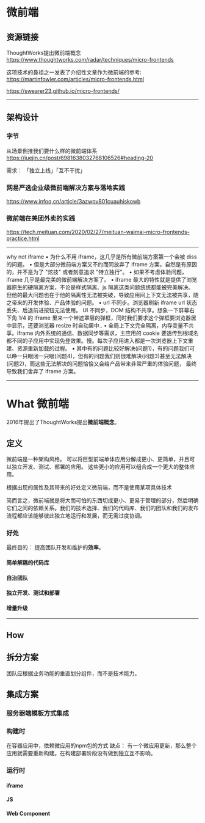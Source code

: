 # 微前端

## 资源链接

ThoughtWorks提出微前端概念
https://www.thoughtworks.com/radar/techniques/micro-frontends


这项技术的鼻祖之一发表了介绍性文章作为微前端的参考:
https://martinfowler.com/articles/micro-frontends.html


https://swearer23.github.io/micro-frontends/

------

## 架构设计

### 字节

从场景倒推我们要什么样的微前端体系
https://juejin.cn/post/6981638032768106526#heading-20

需求： 「独立上线」「互不干扰」


### 网易严选企业级微前端解决方案与落地实践
https://www.infoq.cn/article/3azwpv801cuauhiskowb


### 微前端在美团外卖的实践

https://tech.meituan.com/2020/02/27/meituan-waimai-micro-frontends-practice.html


-------
why not iframe
	•	为什么不用 iframe，这几乎是所有微前端方案第一个会被 diss 的问题。
	•	但是大部分微前端方案又不约而同放弃了 iframe 方案，自然是有原因的，并不是为了 "炫技" 或者刻意追求 "特立独行"。
	•	如果不考虑体验问题，iframe 几乎是最完美的微前端解决方案了。
	•	iframe 最大的特性就是提供了浏览器原生的硬隔离方案，不论是样式隔离、js 隔离这类问题统统都能被完美解决。但他的最大问题也在于他的隔离性无法被突破，导致应用间上下文无法被共享，随之带来的开发体验、产品体验的问题。
	•	url 不同步。浏览器刷新 iframe url 状态丢失、后退前进按钮无法使用。 UI 不同步，DOM 结构不共享。想象一下屏幕右下角 1/4 的 iframe 里来一个带遮罩层的弹框，同时我们要求这个弹框要浏览器居中显示，还要浏览器 resize 时自动居中..
	•	全局上下文完全隔离，内存变量不共享。iframe 内外系统的通信、数据同步等需求，主应用的 cookie 要透传到根域名都不同的子应用中实现免登效果。慢。每次子应用进入都是一次浏览器上下文重建、资源重新加载的过程。
	•	其中有的问题比较好解决(问题1)，有的问题我们可以睁一只眼闭一只眼(问题4)，但有的问题我们则很难解决(问题3)甚至无法解决(问题2)，而这些无法解决的问题恰恰又会给产品带来非常严重的体验问题， 最终导致我们舍弃了 iframe 方案。


------

# What 微前端

2016年提出了ThoughtWorks提出**微前端概念**。
## 定义
微前端是一种架构风格。
可以将巨型前端单体应用分解成更小、更简单，并且可以独立开发、测试、部署的应用。
这些更小的应用可以组合成一个更大的整体应用。

根据出现的属性及其带来的好处定义微前端，而不是使用某项具体技术

简而言之，微前端就是将大而可怕的东西切成更小、更易于管理的部分，然后明确它们之间的依赖关系。我们的技术选择、我们的代码库、我们的团队和我们的发布流程都应该能够彼此独立地运行和发展，而无需过度协调。

### 好处
最终目的： 提高团队开发和维护的**效率**。



#### 简单解耦的代码库

#### 自治团队

#### 独立开发、测试和部署

#### 增量升级


-------

## How

## 拆分方案

团队应根据业务功能的垂直划分组件，而不是技术能力。

## 集成方案

### 服务器端模板方式集成

### 构建时
在容器应用中，依赖微应用的npm包的方式
缺点： 
	有一个微应用更新，那么整个应用就需要重新构建。在构建部署阶段没有做到独立互不影响。

### 运行时
#### iframe

#### JS

#### Web Component



